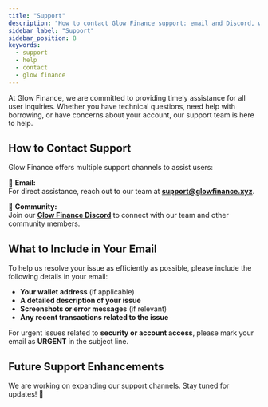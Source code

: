 ```yaml
---
title: "Support"
description: "How to contact Glow Finance support: email and Discord, what details to include for faster help."
sidebar_label: "Support"
sidebar_position: 8
keywords:
  - support
  - help
  - contact
  - glow finance
---
```


At Glow Finance, we are committed to providing timely assistance for all user inquiries. Whether you have technical questions, need help with borrowing, or have concerns about your account, our support team is here to help.

## How to Contact Support

Glow Finance offers multiple support channels to assist users:

📧 **Email:**  
For direct assistance, reach out to our team at **[support@glowfinance.xyz](mailto:support@glowfinance.xyz)**.

💬 **Community:**  
Join our **[Glow Finance Discord](https://discord.gg/glowfinance)** to connect with our team and other community members.

## What to Include in Your Email

To help us resolve your issue as efficiently as possible, please include the following details in your email:

- **Your wallet address** (if applicable)
- **A detailed description of your issue**
- **Screenshots or error messages** (if relevant)
- **Any recent transactions related to the issue**

For urgent issues related to **security or account access**, please mark your email as **URGENT** in the subject line.

## Future Support Enhancements

We are working on expanding our support channels. Stay tuned for updates! 🚀
